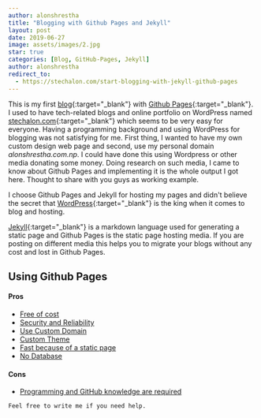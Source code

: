 ```yaml
---
author: alonshrestha
title: "Blogging with Github Pages and Jekyll"
layout: post
date: 2019-06-27
image: assets/images/2.jpg
star: true
categories: [Blog, GitHub-Pages, Jekyll]
author: alonshrestha
redirect_to:
  - https://stechalon.com/start-blogging-with-jekyll-github-pages
---
```


This is my first [blog](https://stechalon.com/register-com-np-domain-free-in-nepal/){:target="_blank"} with [Github Pages](https://pages.github.com/){:target="_blank"}. I used to have tech-related blogs and online portfolio on WordPress named [stechalon.com](https://stechalon.com/){:target="_blank"} which seems to be very easy for everyone. Having a programming background and using WordPress for blogging was not satisfying for me. First thing, I wanted to have my own custom design web page and second, use my personal domain _alonshrestha.com.np_. I could have done this using Wordpress or other media donating some money.
Doing research on such media, I came to know about Github Pages and implementing it is the whole output I got here. Thought to share with you guys as working example.

I choose Github Pages and Jekyll for hosting my pages and didn't believe the secret that [WordPress](https://wordpress.com/){:target="_blank"} is the king when it comes to blog and hosting.

[Jekyll](https://jekyllrb.com/){:target="_blank"} is a markdown language used for generating a static page and Github Pages is the static page hosting media. If you are posting on different media this helps you to migrate your blogs without any cost and lost in Github Pages.

## Using Github Pages
#### Pros
- [Free of cost](#)
- [Security and Reliability](#)
- [Use Custom Domain](#)
- [Custom Theme](#)
- [Fast because of a static page](#)
- [No Database](#)

#### Cons
- [Programming and GitHub knowledge are required](#)


`Feel free to write me if you need help.`
